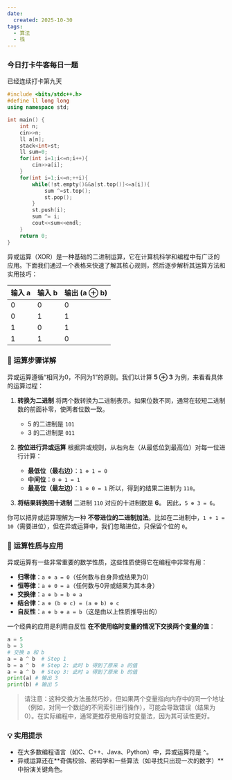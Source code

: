 ```yaml
---
date:
  created: 2025-10-30
tags:
  - 算法
  - 栈
---
```

### 今日打卡牛客每日一题  
已经连续打卡第九天  
```cpp
#include <bits/stdc++.h>
#define ll long long
using namespace std;

int main() {
    int n;
    cin>>n;
    ll a[n];
    stack<int>st;
    ll sum=0;
    for(int i=1;i<=n;i++){
        cin>>a[i];
    }
    for(int i=1;i<=n;++i){
        while(!st.empty()&&a[st.top()]<=a[i]){
            sum ^=st.top();
            st.pop();
        }
        st.push(i);
        sum ^= i;
        cout<<sum<<endl;
    }
    return 0;
}
```  

异或运算（XOR）是一种基础的二进制运算，它在计算机科学和编程中有广泛的应用。下面我们通过一个表格来快速了解其核心规则，然后逐步解析其运算方法和实用技巧：

| 输入 a | 输入 b | 输出 (a ⊕ b) |
| :-------- | :-------- | :------------- |
| 0        | 0        | 0             |
| 0        | 1        | 1             |
| 1        | 0        | 1             |
| 1        | 1        | 0             |

### 🔢 运算步骤详解
异或运算遵循“相同为0，不同为1”的原则。我们以计算 **5 ⊕ 3** 为例，来看看具体的运算过程：

1.  **转换为二进制**
    将两个数转换为二进制表示。如果位数不同，通常在较短二进制数的前面补零，使两者位数一致。
    *   5 的二进制是 `101`
    *   3 的二进制是 `011`

2.  **按位进行异或运算**
    根据异或规则，从右向左（从最低位到最高位）对每一位进行计算：
    *   **最低位（最右边）**：`1 ⊕ 1 = 0`
    *   **中间位**：`0 ⊕ 1 = 1`
    *   **最高位（最左边）**：`1 ⊕ 0 = 1`
    所以，得到的结果二进制为 `110`。

3.  **将结果转换回十进制**
    二进制 `110` 对应的十进制数是 **6**。
    因此，`5 ⊕ 3 = 6`。

你可以把异或运算理解为一种 **不带进位的二进制加法**。比如在二进制中，`1 + 1 = 10`（需要进位），但在异或运算中，我们忽略进位，只保留个位的 `0`。

### 📐 运算性质与应用
异或运算有一些非常重要的数学性质，这些性质使得它在编程中非常有用：

*   **归零律**：`a ⊕ a = 0`（任何数与自身异或结果为0）
*   **恒等律**：`a ⊕ 0 = a`（任何数与0异或结果为其本身）
*   **交换律**：`a ⊕ b = b ⊕ a`
*   **结合律**：`a ⊕ (b ⊕ c) = (a ⊕ b) ⊕ c`
*   **自反性**：`a ⊕ b ⊕ a = b`（这是由以上性质推导出的）

一个经典的应用是利用自反性 **在不使用临时变量的情况下交换两个变量的值**：
```python
a = 5
b = 3
# 交换 a 和 b
a = a ^ b  # Step 1
b = a ^ b  # Step 2: 此时 b 得到了原来 a 的值
a = a ^ b  # Step 3: 此时 a 得到了原来 b 的值
print(a) # 输出 3
print(b) # 输出 5
```
> 请注意：这种交换方法虽然巧妙，但如果两个变量指向内存中的同一个地址（例如，对同一个数组的不同索引进行操作），可能会导致错误（结果为0）。在实际编程中，通常更推荐使用临时变量法，因为其可读性更好。

### 💡 实用提示
*   在大多数编程语言（如C、C++、Java、Python）中，异或运算符是 `^`。
*   异或运算还在**奇偶校验、密码学和一些算法（如寻找只出现一次的数字）**中扮演关键角色。
